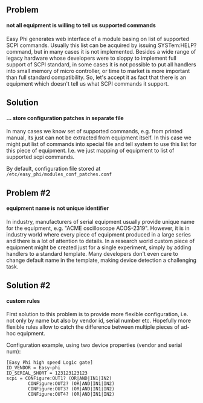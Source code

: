 
Problem
-------
#### not all equipment is willing to tell us supported commands

Easy Phi generates web interface of a module basing on list of supported SCPI commands.
Usually this list can be acquired by issuing SYSTem:HELP? command, but in many cases
it is not implemented. Besides a wide range of legacy hardware whose developers were
to sloppy to implement full support of SCPI standard, in some cases it is not possible
to put all handlers into small memory of micro controller, or time to market is more
important than full standard compatibility. So, let's accept it as fact that there is
an equipment which doesn't tell us what SCPI commands it support.


Solution
--------
#### ... store configuration patches in separate file

In many cases we know set of supported commands, e.g. from printed manual, its just
can not be extracted from equipment itself. In this case we might put list of commands
into special file and tell system to use this list for this piece of equipment. I.e.
we just mapping of equipment to list of supported scpi commands.

By default, configuration file stored at `/etc/easy_phi/modules_conf_patches.conf`

Problem \#2
-----------
#### equipment name is not unique identifier

In industry, manufacturers of serial equipment usually provide unique name for the
equipment, e.g. "ACME oscilloscope ACOS-2319". However, it is in industry world where
every piece of equipment produced in a large series and there is a lot of attention to
details. In a research world custom piece of equipment might be created just for a
single experiment, simply by adding handlers to a standard template. Many developers
don't even care to change default name in the template, making device detection a
challenging task.

Solution \#2
-----------
#### custom rules


First solution to this problem is to provide more flexible configuration, i.e. not only
by name but also by vendor id, serial number etc. Hopefully more flexible rules allow
to catch the difference between multiple pieces of ad-hoc equipment.

Configuration example, using two device properties (vendor and serial num):

    [Easy Phi high speed Logic gate]
    ID_VENDOR = Easy-phi
    ID_SERIAL_SHORT = 123123123123
    scpi = CONFigure:OUT1? (OR|AND|IN1|IN2)
            CONFigure:OUT2? (OR|AND|IN1|IN2)
            CONFigure:OUT3? (OR|AND|IN1|IN2)
            CONFigure:OUT4? (OR|AND|IN1|IN2)
    
